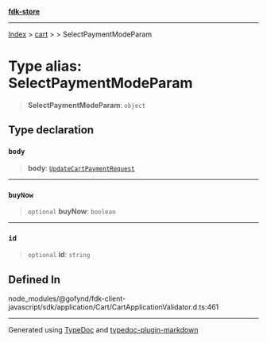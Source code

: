 [**fdk-store**](../../../README.md)
***

[Index](../../../API.md) > [cart](../../README.md) > [<internal>](../README.md) > SelectPaymentModeParam

# Type alias: SelectPaymentModeParam

> **SelectPaymentModeParam**: `object`

## Type declaration

### `body`

> **body**: [`UpdateCartPaymentRequest`](type-alias.UpdateCartPaymentRequest.md)

***

### `buyNow`

> `optional` **buyNow**: `boolean`

***

### `id`

> `optional` **id**: `string`

## Defined In

node\_modules/@gofynd/fdk-client-javascript/sdk/application/Cart/CartApplicationValidator.d.ts:461

***
Generated using [TypeDoc](https://typedoc.org/) and [typedoc-plugin-markdown](https://www.npmjs.com/package/typedoc-plugin-markdown)
